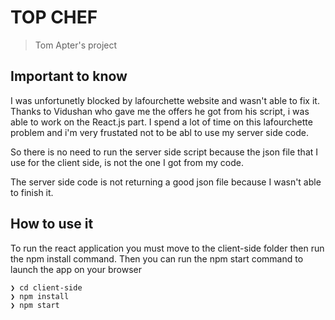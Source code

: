 # TOP CHEF

> Tom Apter's project

## Important to know
I was unfortunetly blocked by lafourchette website and wasn't able to fix it. Thanks to Vidushan who gave me the offers he got from his script, i was able to work on the React.js part. I spend a lot of time on this lafourchette problem and i'm very frustated not to be abl to use my server side code. 

So there is no need to run the server side script because the json file that I use for the client side, is not the one I got from my code. 

The server side code is not returning a good json file because I wasn't able to finish it. 

## How to use it

To run the react application you must move to the client-side folder then run the npm install command. Then you can run the npm start command to launch the app on your browser
````
❯ cd client-side
❯ npm install
❯ npm start
````

